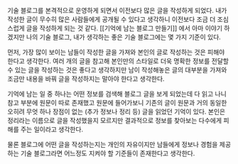 기술 블로그를 본격적으로 운영하게 되면서 이전보다 많은 글을 작성하게 되었다. 내가 작성한 글이 무수히 많은 사람들에게 공개될 수 있다고 생각하니 이전보다 조금 더 조심스럽게 글을 작성하게 되는 것 같다. [[기억에 남는 블로그 만들기]] 에서 아마 이야기 하겠지만 나의 기술 블로그, 내가 생각하는 좋은 기술 블로그에는 몇 가지 기준이 있다. 

먼저, 가장 많이 보이는 남들이 작성한 글을 가져와 본인의 글로 작성하는 것은 피해야 한다고 생각한다. 여러 개의 글을 참고해 본인만의 스타일로 더욱 명확한 정보를 전달할 수 있는 글을 작성하는 것은 좋다고 생각하지만 남이 작성해놓은 글의 대부분을 가져와 조금만 내용을 바꿔 글을 작성하지는 말아야 한다고 생각한다. 

기억에 남는 일 중 하나는 어떤 정보를 검색해 블로그 글을 보게 되었는데 다 읽고 나니 참고 부분에 원문이 따로 존재했고 원문에 들어가보니 기존의 글이 원문과 거의 동일한 오히려 무엇 하나 장점이 없는 (추가 정보나 정리 등) 글을 읽었던 기억이 있다. 본인은 정리라는 이름으로 글을 작성했을지 모르지만 결과적으로 정보를 찾아보는 다수에게 피해를 주는 일이라고 생각한다.

물론 블로그에 어떤 글을 작성하는지는 개인의 자유이지만 남들에게 정보나 경험을 제공하는 기술 블로그라면 어느정도 지켜야 할 기준들이 존재한다고 생각한다. 